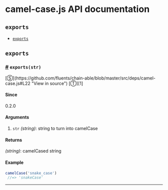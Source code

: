 # camel-case.js API documentation

<!-- div class="toc-container" -->

<!-- div -->

## `exports`
* <a href="#exports">`exports`</a>

<!-- /div -->

<!-- /div -->

<!-- div class="doc-container" -->

<!-- div -->

## `exports`

<!-- div -->

<h3 id="exports"><a href="#exports">#</a>&nbsp;<code>exports(str)</code></h3>
[&#x24C8;](https://github.com/fluents/chain-able/blob/master/src/deps/camel-case.js#L22 "View in source") [&#x24C9;][1]



#### Since
0.2.0

#### Arguments
1. `str` *(string)*: string to turn into camelCase

#### Returns
*(string)*: camelCased string

#### Example
```js
camelCase('snake_case')
 //=> 'snakeCase'
```
---

<!-- /div -->

<!-- /div -->

<!-- /div -->

 [1]: #exports "Jump back to the TOC."
